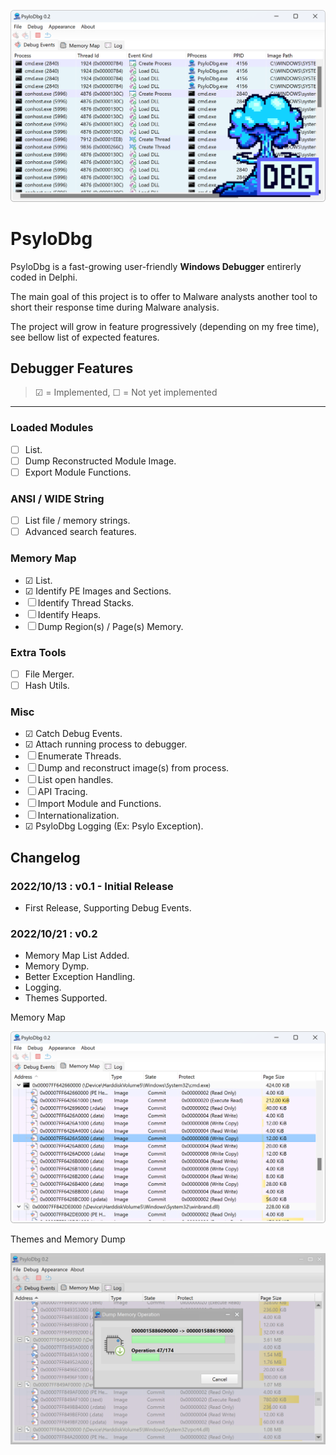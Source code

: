 <p align="center">
<img src="Assets\sshot-1.png"/>
</p>

# PsyloDbg

PsyloDbg is a fast-growing user-friendly **Windows Debugger** entirerly coded in Delphi.

The main goal of this project is to offer to Malware analysts another tool to short their response time during Malware analysis.

The project will grow in feature progressively (depending on my free time), see bellow list of expected features.

## Debugger Features

> ☑ = Implemented, ☐ = Not yet implemented

---

### Loaded Modules

* ☐ List.
* ☐ Dump Reconstructed Module Image.
* ☐ Export Module Functions.


### ANSI / WIDE String

* ☐ List file / memory strings.
* ☐ Advanced search features.


### Memory Map

* ☑ List.
* ☑ Identify PE Images and Sections.
* ☐ Identify Thread Stacks.
* ☐ Identify Heaps.
* ☐ Dump Region(s) / Page(s) Memory.

### Extra Tools

* ☐ File Merger.
* ☐ Hash Utils.

### Misc

* ☑ Catch Debug Events.
* ☑ Attach running process to debugger.
* ☐ Enumerate Threads.
* ☐ Dump and reconstruct image(s) from process.
* ☐ List open handles.
* ☐ API Tracing.
* ☐ Import Module and Functions.
* ☐ Internationalization.
* ☑ PsyloDbg Logging (Ex: Psylo Exception).


## Changelog

### 2022/10/13 : v0.1 - Initial Release

- First Release, Supporting Debug Events.


### 2022/10/21 : v0.2

- Memory Map List Added.
- Memory Dymp.
- Better Exception Handling.
- Logging.
- Themes Supported.


Memory Map
<p align="center">
<img src="Assets\sshot-2.png"/>
</p>

Themes and Memory Dump
<p align="center">
<img src="Assets\sshot-3.png"/>
</p>
